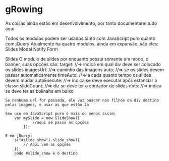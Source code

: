 # gRowing

As coisas ainda estão em desenvolvimento, por tanto documentarei tudo aqui

Todos os modulos podem ser usados tanto com JavaScript puro quanto com jQuery
Atualmente ha quatro modulos, ainda em expansão, são eles:
	Slides
	Modal
	Notify
	Form

Slides
	O modulo de slides por enquanto possui somente um modo, o banner,
	suas opções são:
			target:       //=> indica em qual div deve ser colocado os slides
			imagesUrl:    //=> caminho das imagens
			auto:         //=> se os slides devem passar automaticamente
			timeAuto:     //=> a cada quanto tempo os slides devem mudar
			autoExecute:  //=> indica se deve executar após estanciar a classe
			slideCount:   //=> diz se deve ter o contador de slides
			dots:         //=> indica se deve ter as bolinahs em baixo

	Se nenhuma url for passada, ele vai buscar nos filhos da div destino pelas imagens, e usar as que estão la

	Seu uso em JavaScript puro é mais ou menos assim:
		var mySlide = new SlideShow({
				//aqui se passa as opções
			});

	E em jQuery:
		$("#slide_show").slide_show({
			// Aqui vem as opções
		});
		onde #slide_show é o destino
		